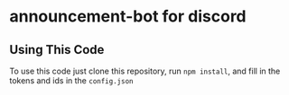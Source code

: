 # announcement-bot for discord 

## Using This Code
To use this code just clone this repository, run `npm install`, and fill in the tokens and ids in the `config.json`
